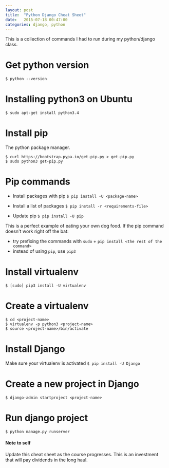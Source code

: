 ```yaml
---
layout: post
title:  "Python Django Cheat Sheet"
date:   2015-07-18 00:47:00
categories: django, python
---
```

This is a collection of commands I had to run during my python/django class.

# Get python version
`$ python --version`

# Installing python3 on Ubuntu
`$ sudo apt-get install python3.4`

# Install pip
The python package manager.

    $ curl https://bootstrap.pypa.io/get-pip.py > get-pip.py
    $ sudo python3 get-pip.py

# Pip commands

* Install packages with pip
`$ pip install -U <package-name>`

* Install a list of packages
`$ pip install -r <requirements-file>`

* Update pip
`$ pip install -U pip`

This is a perfect example of eating your own dog food. If the pip command doesn't work right off the bat:

* try prefixing the commands with `sudo` + `pip install <the rest of the command>`
* instead of using `pip`, use `pip3`

# Install virtualenv
`$ [sudo] pip3 install -U virtualenv`

# Create a virtualenv
    $ cd <project-name>
    $ virtualenv -p python3 <project-name>
    $ source <project-name>/bin/activate

# Install Django
Make sure your virtualenv is activated
`$ pip install -U Django`

# Create a new project in Django
`$ django-admin startproject <project-name>`

# Run django project
`$ python manage.py runserver`

#### Note to self
Update this cheat sheet as the course progresses. This is an investment that will pay dividends in the long haul.